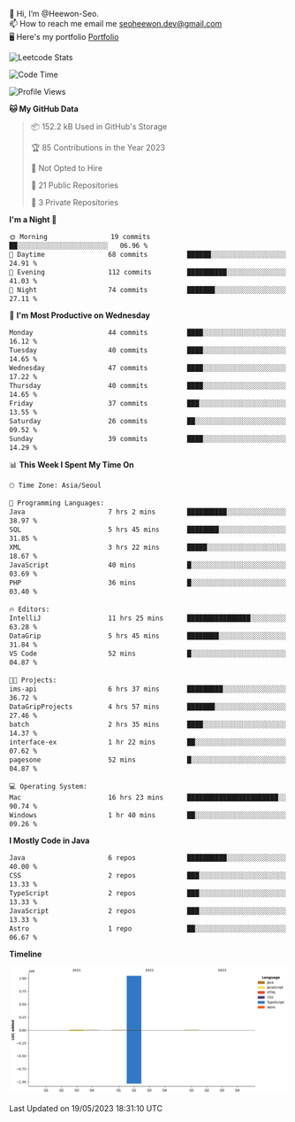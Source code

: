 👋 Hi, I’m @Heewon-Seo.  
📫 How to reach me email me seoheewon.dev@gmail.com   
🖥 Here's my portfolio [Portfolio](https://haileynotes.notion.site/HEEWON-SEO-f98fe97412ee4a6a94fd24fe6832f84c)

![Leetcode Stats](https://leetcode.card.workers.dev/?username=Heewon-Seo)

 <!--START_SECTION:waka-->
![Code Time](http://img.shields.io/badge/Code%20Time-471%20hrs%2021%20mins-blue)

![Profile Views](http://img.shields.io/badge/Profile%20Views-0-blue)

**🐱 My GitHub Data** 

> 📦 152.2 kB Used in GitHub's Storage 
 > 
> 🏆 85 Contributions in the Year 2023
 > 
> 🚫 Not Opted to Hire
 > 
> 📜 21 Public Repositories 
 > 
> 🔑 3 Private Repositories 
 > 
**I'm a Night 🦉** 

```text
🌞 Morning                19 commits          ██░░░░░░░░░░░░░░░░░░░░░░░   06.96 % 
🌆 Daytime                68 commits          ██████░░░░░░░░░░░░░░░░░░░   24.91 % 
🌃 Evening                112 commits         ██████████░░░░░░░░░░░░░░░   41.03 % 
🌙 Night                  74 commits          ███████░░░░░░░░░░░░░░░░░░   27.11 % 
```
📅 **I'm Most Productive on Wednesday** 

```text
Monday                   44 commits          ████░░░░░░░░░░░░░░░░░░░░░   16.12 % 
Tuesday                  40 commits          ████░░░░░░░░░░░░░░░░░░░░░   14.65 % 
Wednesday                47 commits          ████░░░░░░░░░░░░░░░░░░░░░   17.22 % 
Thursday                 40 commits          ████░░░░░░░░░░░░░░░░░░░░░   14.65 % 
Friday                   37 commits          ███░░░░░░░░░░░░░░░░░░░░░░   13.55 % 
Saturday                 26 commits          ██░░░░░░░░░░░░░░░░░░░░░░░   09.52 % 
Sunday                   39 commits          ████░░░░░░░░░░░░░░░░░░░░░   14.29 % 
```


📊 **This Week I Spent My Time On** 

```text
🕑︎ Time Zone: Asia/Seoul

💬 Programming Languages: 
Java                     7 hrs 2 mins        ██████████░░░░░░░░░░░░░░░   38.97 % 
SQL                      5 hrs 45 mins       ████████░░░░░░░░░░░░░░░░░   31.85 % 
XML                      3 hrs 22 mins       █████░░░░░░░░░░░░░░░░░░░░   18.67 % 
JavaScript               40 mins             █░░░░░░░░░░░░░░░░░░░░░░░░   03.69 % 
PHP                      36 mins             █░░░░░░░░░░░░░░░░░░░░░░░░   03.40 % 

🔥 Editors: 
IntelliJ                 11 hrs 25 mins      ████████████████░░░░░░░░░   63.28 % 
DataGrip                 5 hrs 45 mins       ████████░░░░░░░░░░░░░░░░░   31.84 % 
VS Code                  52 mins             █░░░░░░░░░░░░░░░░░░░░░░░░   04.87 % 

🐱‍💻 Projects: 
ims-api                  6 hrs 37 mins       █████████░░░░░░░░░░░░░░░░   36.72 % 
DataGripProjects         4 hrs 57 mins       ███████░░░░░░░░░░░░░░░░░░   27.46 % 
batch                    2 hrs 35 mins       ████░░░░░░░░░░░░░░░░░░░░░   14.37 % 
interface-ex             1 hr 22 mins        ██░░░░░░░░░░░░░░░░░░░░░░░   07.62 % 
pagesone                 52 mins             █░░░░░░░░░░░░░░░░░░░░░░░░   04.87 % 

💻 Operating System: 
Mac                      16 hrs 23 mins      ███████████████████████░░   90.74 % 
Windows                  1 hr 40 mins        ██░░░░░░░░░░░░░░░░░░░░░░░   09.26 % 
```

**I Mostly Code in Java** 

```text
Java                     6 repos             ██████████░░░░░░░░░░░░░░░   40.00 % 
CSS                      2 repos             ███░░░░░░░░░░░░░░░░░░░░░░   13.33 % 
TypeScript               2 repos             ███░░░░░░░░░░░░░░░░░░░░░░   13.33 % 
JavaScript               2 repos             ███░░░░░░░░░░░░░░░░░░░░░░   13.33 % 
Astro                    1 repo              ██░░░░░░░░░░░░░░░░░░░░░░░   06.67 % 
```



**Timeline**

![Lines of Code chart](https://raw.githubusercontent.com/Heewon-Seo/Heewon-Seo/main/assets/bar_graph.png)


 Last Updated on 19/05/2023 18:31:10 UTC
<!--END_SECTION:waka-->

